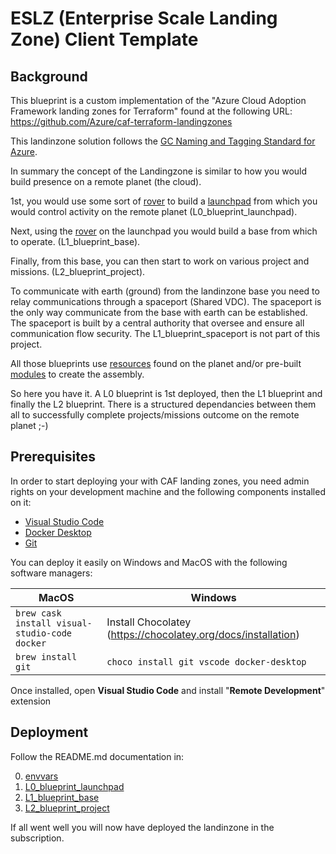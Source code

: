 # ESLZ (Enterprise Scale Landing Zone) Client Template

## Background

This blueprint is a custom implementation of the "Azure Cloud Adoption Framework landing zones for Terraform" found at the following URL: https://github.com/Azure/caf-terraform-landingzones

This landinzone solution follows the [GC Naming and Tagging Standard for Azure](https://bernardmaltais.github.io/GC_Naming_and_Tagging/index.html).

In summary the concept of the Landingzone is similar to how you would build presence on a remote planet (the cloud).

1st, you would use some sort of [rover](https://github.com/aztfmod/rover) to build a [launchpad](https://github.com/aztfmod/level0/tree/master/launchpads/launchpad_opensource_light) from which you would control activity on the remote planet (L0_blueprint_launchpad).

Next, using the [rover](https://github.com/aztfmod/rover) on the launchpad you would build a base from which to operate. (L1_blueprint_base).

Finally, from this base, you can then start to work on various project and missions. (L2_blueprint_project).

To communicate with earth (ground) from the landinzone base you need to relay communications through a spaceport (Shared VDC). The spaceport is the only way communicate from the base with earth can be established. The spaceport is built by a central authority that oversee and ensure all communication flow security. The L1_blueprint_spaceport is not part of this project.

All those blueprints use [resources](https://www.terraform.io/docs/providers/azurerm/r/availability_set.html) found on the planet and/or pre-built [modules](https://github.com/canada-ca-terraform-modules/terraform-azurerm-active-directory-v2) to create the assembly.

So here you have it. A L0 blueprint is 1st deployed, then the L1 blueprint and finally the L2 blueprint. There is a structured dependancies between them all to successfully complete projects/missions outcome on the remote planet ;-)

## Prerequisites

In order to start deploying your with CAF landing zones, you need admin rights on your development machine and the following components installed on it:

- [Visual Studio Code](https://code.visualstudio.com/)
- [Docker Desktop](https://www.docker.com/products/docker-desktop)
- [Git](https://git-scm.com/)

You can deploy it easily on Windows and MacOS with the following software managers:

| MacOS                                              | Windows                                                       |
| -------------------------------------------------- | ------------------------------------------------------------- |
| ```brew cask install visual-studio-code docker ``` | Install Chocolatey (https://chocolatey.org/docs/installation) |
| ```brew install git ```                            | ```choco install git vscode docker-desktop ```               |

Once installed, open **Visual Studio Code** and install "**Remote Development**" extension

## Deployment

Follow the README.md documentation in:

0. [envvars](./envvars/README.md)
1. [L0_blueprint_launchpad](./L0_blueprint_launchpad/README.md)
2. [L1_blueprint_base](./L1_blueprint_base/README.md)
3. [L2_blueprint_project](./L2_blueprint_project/README.md)

If all went well you will now have deployed the landinzone in the subscription.
